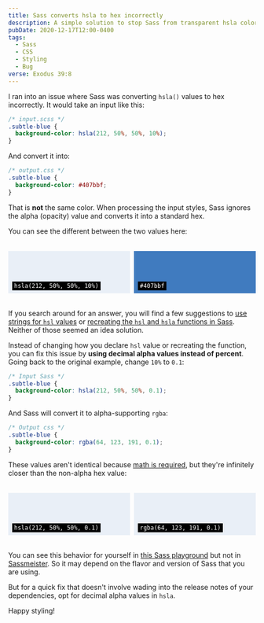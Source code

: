 ```yaml
---
title: Sass converts hsla to hex incorrectly
description: A simple solution to stop Sass from transparent hsla colors to opaque hex colors.
pubDate: 2020-12-17T12:00-0400
tags:
  - Sass
  - CSS
  - Styling
  - Bug
verse: Exodus 39:8
---
```


I ran into an issue where Sass was converting `hsla()` values to hex incorrectly. It would take an input like this:

```css
/* input.scss */
.subtle-blue {
  background-color: hsla(212, 50%, 50%, 10%);
}
```

And convert it into:

```css
/* output.css */
.subtle-blue {
  background-color: #407bbf;
}
```

That is **not** the same color. When processing the input styles, Sass ignores the alpha (opacity) value and converts it into a standard hex.

You can see the different between the two values here:

<style>
.exs {
    display: grid;
    gap: 0.5rem;
    grid-template-columns: repeat(2, 1fr);
    margin: 2rem 0;
}
.ex {
    padding: 4rem 0.5rem 0.5rem;
}
.ex code {
    background-color: black !important;
    color: white !important;
    padding: 2px 4px;
}
</style>

<div class="exs">
    <div class="ex" style="background-color:hsla(212, 50%, 50%, 10%)">
        <code>hsla(212, 50%, 50%, 10%)</code>
    </div>
    <div class="ex" style="background-color:#407bbf;">
        <code>#407bbf</code>
    </div>
</div>

If you search around for an answer, you will find a few suggestions to [use strings for `hsl` values](https://github.com/sass/sass/issues/469#issuecomment-461675216) or [recreating the `hsl` and `hsla` functions in Sass](https://github.com/sass/sass/issues/469#issuecomment-77290544). Neither of those seemed an idea solution.

Instead of changing how you declare `hsl` value or recreating the function, you can fix this issue by **using decimal alpha values instead of percent**. Going back to the original example, change `10%` to `0.1`:

<!-- ```css/2 -->
```css
/* Input Sass */
.subtle-blue {
  background-color: hsla(212, 50%, 50%, 0.1);
}
```

And Sass will convert it to alpha-supporting `rgba`:

<!-- ```css/2 -->
```css
/* Output css */
.subtle-blue {
  background-color: rgba(64, 123, 191, 0.1);
}
```

These values aren't identical because [math is required](https://stackoverflow.com/questions/31613667/hsl-to-rgb-conversion-math), but they're infinitely closer than the non-alpha hex value:

<div class="exs">
    <div class="ex" style="background-color:hsla(212, 50%, 50%, 0.1)">
        <code>hsla(212, 50%, 50%, 0.1)</code>
    </div>
    <div class="ex" style="background-color:rgba(64, 123, 191, 0.1);">
        <code>rgba(64, 123, 191, 0.1)</code>
    </div>
</div>

You can see this behavior for yourself in [this Sass playground](https://sass.js.org/) but not in [Sassmeister](https://www.sassmeister.com/). So it may depend on the flavor and version of Sass that you are using.

But for a quick fix that doesn't involve wading into the release notes of your dependencies, opt for decimal alpha values in `hsla`.

Happy styling!
